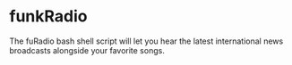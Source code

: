 # funkRadio
The fuRadio bash shell script will let you hear the latest international news broadcasts alongside your favorite songs.
